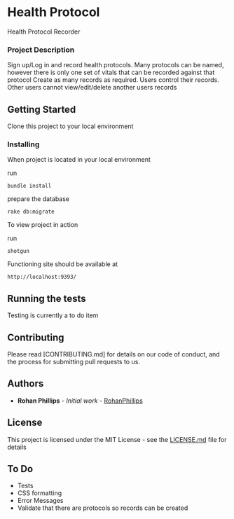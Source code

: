 # Health Protocol

Health Protocol Recorder

### Project Description

Sign up/Log in and record health protocols.  Many protocols can be named, however there is only one set of vitals that can be recorded against that protocol
Create as many records as required.  Users control their records.  Other users cannot view/edit/delete another users records

## Getting Started

Clone this project to your local environment

### Installing

When project is located in your local environment

run
```
bundle install
```
prepare the database
```
rake db:migrate
```

To view project in action

run
```
shotgun
```

Functioning site should be available at
```
http://localhost:9393/
```


## Running the tests

Testing is currently a to do item

## Contributing

Please read [CONTRIBUTING.md] for details on our code of conduct, and the process for submitting pull requests to us.


## Authors

* **Rohan Phillips** - *Initial work* - [RohanPhillips](https://github.com/rohanphillips)

## License

This project is licensed under the MIT License - see the [LICENSE.md](LICENSE.md) file for details

## To Do
* Tests
* CSS formatting
* Error Messages
* Validate that there are protocols so records can be created

